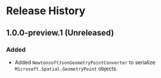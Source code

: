 # Release History

## 1.0.0-preview.1 (Unreleased)

### Added

- Added `NewtonsoftJsonGeometryPointConverter` to serialize `Microsoft.Spatial.GeometryPoint` objects.
